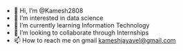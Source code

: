 - 👋 Hi, I’m @Kamesh2808
- 👀 I’m interested in data science
- 🌱 I’m currently learning Information Technology
- 💞️ I’m looking to collaborate through Internships
- 📫 How to reach me on gmail kameshjayavel@gmail.com

<!---
Kamesh2808/Kamesh2808 is a ✨ special ✨ repository because its `README.md` (this file) appears on your GitHub profile.
You can click the Preview link to take a look at your changes.
--->

